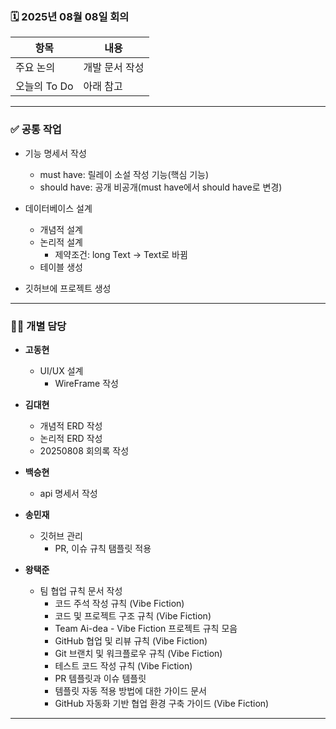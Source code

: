 ### 🗓️ 2025년 08월 08일 회의

| 항목            | 내용                                       |
|-----------------|--------------------------------------------|
| 주요 논의       | 개발 문서 작성 |
| 오늘의 To Do    | 아래 참고                                 |

---

### ✅ 공통 작업

- 기능 명세서 작성
  - must have: 릴레이 소설 작성 기능(핵심 기능)
  - should have: 공개 비공개(must have에서 should have로 변경)

- 데이터베이스 설계
  - 개념적 설계
  - 논리적 설계
    - 제약조건: long Text -> Text로 바뀜
  - 테이블 생성

- 깃허브에 프로젝트 생성

---

### 🧑‍💻 개별 담당

- **고동현**
  - UI/UX 설계
    - WireFrame 작성

- **김대현**
  - 개념적 ERD 작성
  - 논리적 ERD 작성
  - 20250808 회의록 작성

- **백승현**
  - api 명세서 작성

- **송민재**
  - 깃허브 관리 
    - PR, 이슈 규칙 탬플릿 적용

- **왕택준**
  - 팀 협업 규칙 문서 작성
    - 코드 주석 작성 규칙 (Vibe Fiction)
    - 코드 및 프로젝트 구조 규칙 (Vibe Fiction)
    - Team Ai-dea - Vibe Fiction 프로젝트 규칙 모음
    - GitHub 협업 및 리뷰 규칙 (Vibe Fiction)
    - Git 브랜치 및 워크플로우 규칙 (Vibe Fiction)
    - 테스트 코드 작성 규칙 (Vibe Fiction)
    - PR 템플릿과 이슈 템플릿
    - 템플릿 자동 적용 방법에 대한 가이드 문서
    - GitHub 자동화 기반 협업 환경 구축 가이드 (Vibe Fiction)

---
